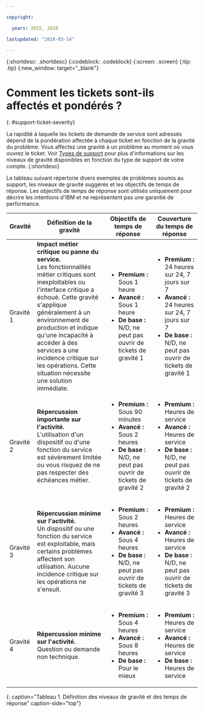 ```yaml
---

copyright:

  years: 2015, 2018

lastupdated: "2018-03-14"

---
```



{:shortdesc: .shortdesc}
{:codeblock: .codeblock}
{:screen: .screen}
{:tip: .tip}
{:new_window: target="_blank"}


# Comment les tickets sont-ils affectés et pondérés ?
{: #support-ticket-severity}

La rapidité à laquelle les tickets de demande de service sont adressés dépend de la pondération affectée à chaque ticket en fonction de la gravité du problème. Vous affectez une gravité à un problème au moment où vous ouvrez le ticket.  Voir [Types de support](/docs/get-support/getstarttssup.html#typesofsupport) pour plus d'informations sur les niveaux de gravité disponibles en fonction du type de support de votre compte.
{:shortdesc}

Le tableau suivant répertorie divers exemples de problèmes soumis au support, les niveaux de gravité suggérés et les objectifs de temps de réponse. Les objectifs de temps de réponse sont utilisés uniquement pour décrire les intentions d'IBM et ne représentent pas une garantie de performance.

Gravité | Définition de la gravité | Objectifs de temps de réponse | Couverture du temps de réponse
------|-------- | --- | --- |
Gravité 1 | <strong>Impact métier critique ou panne du service.</strong> <br> Les fonctionnalités métier critiques sont inexploitables ou l'interface critique a échoué. Cette gravité s'applique généralement à un environnement de production et indique qu'une incapacité à accéder à des services a une incidence critique sur les opérations.  Cette situation nécessite une solution immédiate. | <ul><li><strong>Premium :</strong> Sous 1 heure</li><li><strong>Avancé :</strong> Sous 1 heure</li><li><strong>De base :</strong> N/D, ne peut pas ouvrir de tickets de gravité 1</li></ul> | <ul><li><strong>Premium :</strong> 24 heures sur 24, 7 jours sur 7</li><li><strong>Avancé :</strong> 24 heures sur 24, 7 jours sur 7</li><li><strong>De base :</strong> N/D, ne peut pas ouvrir de tickets de gravité 1</li></ul> 			   
Gravité 2 | <strong>Répercussion importante sur l'activité.</strong> <br> L'utilisation d'un dispositif ou d'une fonction du service est sévèrement limitée ou vous risquez de ne pas respecter des échéances métier. | <ul><li><strong>Premium :</strong> Sous 90 minutes </li><li><strong>Avancé :</strong> Sous 2 heures</li><li><strong>De base :</strong> N/D, ne peut pas ouvrir de tickets de gravité 2</li></ul> | <ul><li><strong>Premium :</strong> Heures de service </li><li><strong>Avancé :</strong> Heures de service</li><li><strong>De base :</strong> N/D, ne peut pas ouvrir de tickets de gravité 2</li></ul>
Gravité 3 | <strong>Répercussion minime sur l'activité.</strong> <br> Un dispositif ou une fonction du service est exploitable, mais certains problèmes affectent son utilisation. Aucune incidence critique sur les opérations ne s'ensuit. | <ul><li><strong>Premium :</strong> Sous 2 heures</li><li><strong>Avancé :</strong> Sous 4 heures</li><li><strong>De base :</strong> N/D, ne peut pas ouvrir de tickets de gravité 3</li></ul> | <ul><li><strong>Premium :</strong> Heures de service </li><li><strong>Avancé :</strong> Heures de service</li><li><strong>De base :</strong> N/D, ne peut pas ouvrir de tickets de gravité 3</li></ul>
Gravité 4 | <strong>Répercussion minime sur l'activité.</strong> <br> Question ou demande non technique. | <ul><li><strong>Premium :</strong> Sous 4 heures</li><li><strong>Avancé :</strong> Sous 8 heures</li><li><strong>De base :</strong> Pour le mieux</li></ul> | <ul><li><strong>Premium :</strong> Heures de service </li><li><strong>Avancé :</strong> Heures de service</li><li><strong>De base :</strong> Heures de service</li></ul>
{: caption="Tableau 1. Définition des niveaux de gravité et des temps de réponse" caption-side="top"}
